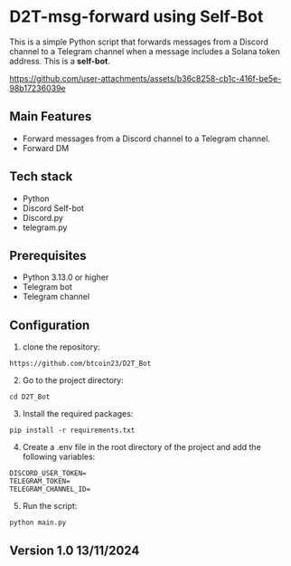 # D2T-msg-forward using Self-Bot

This is a simple Python script that forwards messages from a Discord channel to a Telegram channel when a message includes a Solana token address.
This is a **self-bot**.

https://github.com/user-attachments/assets/b36c8258-cb1c-416f-be5e-98b17236039e

## Main Features

- Forward messages from a Discord channel to a Telegram channel.
- Forward DM

## Tech stack

- Python
- Discord Self-bot
- Discord.py
- telegram.py

## Prerequisites

- Python 3.13.0 or higher
- Telegram bot
- Telegram channel

## Configuration

1. clone the repository:

```
https://github.com/btcoin23/D2T_Bot
```

2. Go to the project directory:

```
cd D2T_Bot
```

3. Install the required packages:

```
pip install -r requirements.txt
```

4. Create a .env file in the root directory of the project and add the following variables:

```
DISCORD_USER_TOKEN=
TELEGRAM_TOKEN=
TELEGRAM_CHANNEL_ID=
```

5. Run the script:

```
python main.py
```

## Version 1.0 13/11/2024
